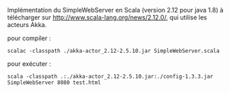 Implémentation du SimpleWebServer en Scala (version 2.12 pour java 1.8) à télécharger sur http://www.scala-lang.org/news/2.12.0/, qui utilise les acteurs Akka.


   pour compiler : 
```
scalac -classpath ./akka-actor_2.12-2.5.10.jar SimpleWebServer.scala
```
   pour exécuter :
```
scala -classpath .:./akka-actor_2.12-2.5.10.jar:./config-1.3.3.jar SimpleWebServer 8080 test.html
```
